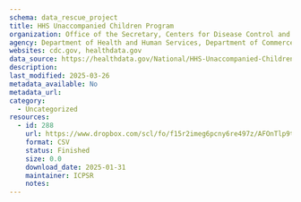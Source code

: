 ```yaml
---
schema: data_rescue_project 
title: HHS Unaccompanied Children Program
organization: Office of the Secretary, Centers for Disease Control and Prevention
agency: Department of Health and Human Services, Department of Commerce
websites: cdc.gov, healthdata.gov
data_source: https://healthdata.gov/National/HHS-Unaccompanied-Children-Program/ehpz-xc9n/about_data
description: 
last_modified: 2025-03-26
metadata_available: No
metadata_url: 
category:
  - Uncategorized 
resources:
  - id: 288
    url: https://www.dropbox.com/scl/fo/f15r2imeg6pcny6re497z/AFOnTlp9t11Dk9mkyc_JyIA/HHS%20Unaccompanied%20Children%20Program?rlkey=ey7kaoodi540d66s6kfvnqjn5&subfolder_nav_tracking=1&st=4joweygk&dl=0
    format: CSV
    status: Finished
    size: 0.0
    download_date: 2025-01-31
    maintainer: ICPSR
    notes: 
---
```

